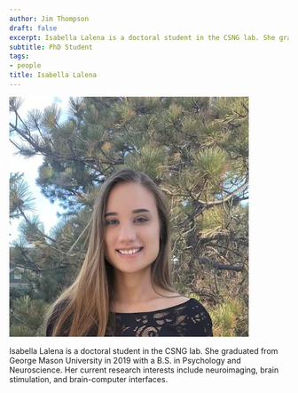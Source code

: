 ```yaml
---
author: Jim Thompson
draft: false
excerpt: Isabella Lalena is a doctoral student in the CSNG lab. She graduated from George Mason University in 2019 with a B.S. in Psychology and Neuroscience. Her current research interests include neuroimaging, brain stimulation, and brain-computer interfaces.
subtitle: PhD Student
tags:
- people
title: Isabella Lalena
---
```


![Picture of Isabella](isabella.png)

Isabella Lalena is a doctoral student in the CSNG lab. She graduated from George Mason University in 2019 with a B.S. in Psychology and Neuroscience. Her current research interests include neuroimaging, brain stimulation, and brain-computer interfaces.

